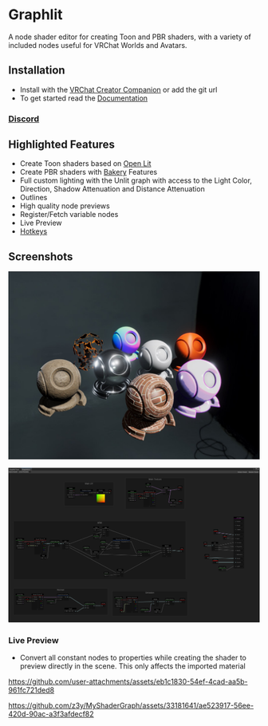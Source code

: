 # Graphlit

A node shader editor for creating Toon and PBR shaders, with a variety of included nodes useful for VRChat Worlds and Avatars.

## Installation

- Install with the [VRChat Creator Companion](https://z3y.github.io/vpm-package-listing/) or add the git url
- To get started read the [Documentation](https://z3y.github.io/Graphlit)

### [Discord](https://discord.gg/bw46tKgRFT)

## Highlighted Features

- Create Toon shaders based on [Open Lit](https://github.com/lilxyzw/OpenLit)
- Create PBR shaders with [Bakery](https://assetstore.unity.com/packages/tools/level-design/bakery-gpu-lightmapper-122218) Features
- Full custom lighting with the Unlit graph with access to the Light Color, Direction, Shadow Attenuation and Distance Attenuation
- Outlines
- High quality node previews
- Register/Fetch variable nodes
- Live Preview
- [Hotkeys](https://z3y.github.io/Graphlit/hotkeys)

## Screenshots

![Image](/Docs~/public/shader-ball.jpg)

![Image](/Docs~/public/Unity_iGcR8rpLM9.png)

### Live Preview

- Convert all constant nodes to properties while creating the shader to preview directly in the scene. This only affects the imported material

https://github.com/user-attachments/assets/eb1c1830-54ef-4cad-aa5b-961fc721ded8

https://github.com/z3y/MyShaderGraph/assets/33181641/ae523917-56ee-420d-90ac-a3f3afdecf82
